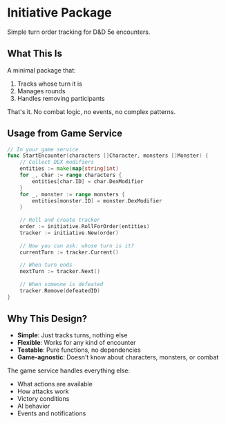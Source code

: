 # Initiative Package

Simple turn order tracking for D&D 5e encounters.

## What This Is

A minimal package that:
1. Tracks whose turn it is
2. Manages rounds
3. Handles removing participants

That's it. No combat logic, no events, no complex patterns.

## Usage from Game Service

```go
// In your game service
func StartEncounter(characters []Character, monsters []Monster) {
    // Collect DEX modifiers
    entities := make(map[string]int)
    for _, char := range characters {
        entities[char.ID] = char.DexModifier
    }
    for _, monster := range monsters {
        entities[monster.ID] = monster.DexModifier
    }
    
    // Roll and create tracker
    order := initiative.RollForOrder(entities)
    tracker := initiative.New(order)
    
    // Now you can ask: whose turn is it?
    currentTurn := tracker.Current()
    
    // When turn ends
    nextTurn := tracker.Next()
    
    // When someone is defeated
    tracker.Remove(defeatedID)
}
```

## Why This Design?

- **Simple**: Just tracks turns, nothing else
- **Flexible**: Works for any kind of encounter
- **Testable**: Pure functions, no dependencies
- **Game-agnostic**: Doesn't know about characters, monsters, or combat

The game service handles everything else:
- What actions are available
- How attacks work  
- Victory conditions
- AI behavior
- Events and notifications